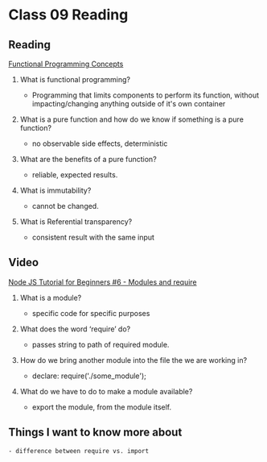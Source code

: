 # Class 09 Reading

## Reading

[Functional Programming Concepts](https://medium.com/the-renaissance-developer/concepts-of-functional-programming-in-javascript-6bc84220d2aa)

1. What is functional programming?

    - Programming that limits components to perform its function, without impacting/changing anything outside of it's own container

2. What is a pure function and how do we know if something is a pure function?

    - no observable side effects, deterministic

3. What are the benefits of a pure function?

    - reliable, expected results.

4. What is immutability?

    - cannot be changed.

5. What is Referential transparency?

    - consistent result with the same input

## Video

[Node JS Tutorial for Beginners #6 - Modules and require](https://www.youtube.com/watch?v=xHLd36QoS4k)

1. What is a module?

    - specific code for specific purposes

2. What does the word ‘require’ do?

    - passes string to path of required module.

3. How do we bring another module into the file the we are working in?

    - declare: require('./some_module');

4. What do we have to do to make a module available?

    - export the module, from the module itself.


## Things I want to know more about

    - difference between require vs. import
